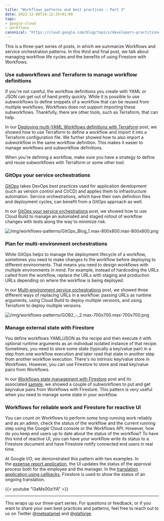 ```yaml
---
title: "Workflows patterns and best practices — Part 3"
date: 2022-12-06T14:12:25+01:00
tags:
- google-cloud
- workflows
canonical: "https://cloud.google.com/blog/topics/developers-practitioners/workflows-patterns-and-best-practices-part-3"
---
```


This is a three-part series of posts, in which we summarize Workflows and service orchestration patterns. In this third and final post, we talk about managing workflow life cycles and the benefits of using Firestore with Workflows. 

### Use subworkflows and Terraform to manage workflow definitions

If you're not careful, the workflow definitions you create with YAML or JSON can get out of hand pretty quickly. While it is possible to use subworkflows to define snippets of a workflow that can be reused from multiple workflows, Workflows does not support importing these subworkflows. Thankfully, there are other tools, such as Terraform, that can help.

In our [Deploying multi-YAML Workflows definitions with Terraform](https://cloud.google.com/blog/topics/developers-practitioners/deploying-multi-yaml-workflows-definitions-terraform) post, we showed how to use Terraform to define a workflow and import it into a Terraform configuration file. We further showed how to also import a subworkflow in the same workflow definition. This makes it easier to manage workflows and subworkflow definitions.

When you're defining a workflow, make sure you have a strategy to define and reuse subworkflows with Terraform or some other tool.

### GitOps your service orchestrations

[GitOps](https://opengitops.dev/) takes DevOps best practices used for application development (such as version control and CI/CD) and applies them to infrastructure automation. Service orchestrations, which have their own definition files and deployment cycles, can benefit from a GitOps approach as well.

In our [GitOps your service orchestrations](https://cloud.google.com/blog/topics/developers-practitioners/gitsops-service-orchestration) post, we showed how to use Cloud Build to manage an automated and staged rollout of workflow changes with tests along the way to minimize risk.

![/img/workflows-patterns/GitOps_Blog_1.max-800x800.max-800x800.png](/img/workflows-patterns/GitOps_Blog_1.max-800x800.max-800x800.png)

### Plan for multi-environment orchestrations

While GitOps helps to manage the deployment lifecycle of a workflow, sometimes you need to make changes to the workflow before deploying to different environments. That means you need to design workflows with multiple environments in mind. For example, instead of hardcoding the URLs called from the workflow, replace the URLs with staging and production URLs depending on where the workflow is being deployed.

In our [Multi-environment service orchestrations](https://cloud.google.com/blog/topics/developers-practitioners/multi-environment-service-orchestrations) post, we showed three different ways of replacing URLs in a workflow: passing URLs as runtime arguments, using Cloud Build to deploy multiple versions, and using Terraform to deploy multiple versions.

![/img/workflows-patterns/GOB2_-_2.max-700x700.max-700x700.png](/img/workflows-patterns/GOB2_-_2.max-700x700.max-700x700.png)

### Manage external state with Firestore

You define workflows YAML/JSON as the recipe and then execute it with optional runtime arguments as an individual isolated instance of that recipe. Sometimes, you need to store some state (typically a key/value pair) in a step from one workflow execution and later read that state in another step from another workflow execution. There's no intrinsic key/value store in Workflows. However, you can use Firestore to store and read key/value pairs from Workflows.

In our [Workflows state management with Firestore](https://medium.com/google-cloud/worklows-state-management-with-firestore-99237f08c5c5) post and its associated [sample](https://github.com/GoogleCloudPlatform/workflows-demos/tree/master/state-management-firestore), we showed a couple of subworkflows to put and get key/value pairs from Workflows with Firestore. This pattern is very useful when you need to manage some state in your workflow. 

### Workflows for reliable work and Firestore for reactive UI

You can count on Workflows to perform some long-running work reliably and as an admin, check the status of the workflow and the current running step using the Google Cloud console or the Workflows API. However, how do you keep end users up to date about the status of the workflow? To have this kind of reactive UI, you can have your workflow write its status to a Firestore document and have Firestore notify connected end users in real time.

At Google I/O, we demonstrated this pattern with two examples. In the [expense report application](https://github.com/GoogleCloudPlatform/smart-expenses), the UI updates the status of the approval process both for the employee and the manager. In the [translation application using callbacks](https://github.com/GoogleCloudPlatform/workflows-demos/tree/master/callback-translation), Firestore is used to show the status of an ongoing translation.

{{< youtube "l3aMs00ziYA" >}}

* * * * *

This wraps up our three-part series. For questions or feedback, or if you want to share your own best practices and patterns, feel free to reach out to us on Twitter @[meteatamel](https://twitter.com/meteatamel) and @[glaforge](https://twitter.com/glaforge).